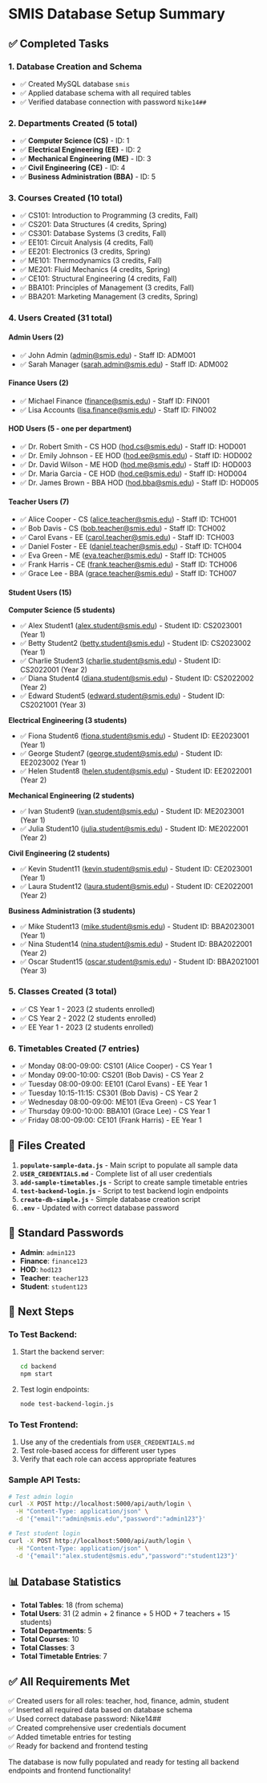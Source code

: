 # SMIS Database Setup Summary

## ✅ Completed Tasks

### 1. Database Creation and Schema
- ✅ Created MySQL database `smis` 
- ✅ Applied database schema with all required tables
- ✅ Verified database connection with password `Nike14##`

### 2. Departments Created (5 total)
- ✅ **Computer Science (CS)** - ID: 1
- ✅ **Electrical Engineering (EE)** - ID: 2  
- ✅ **Mechanical Engineering (ME)** - ID: 3
- ✅ **Civil Engineering (CE)** - ID: 4
- ✅ **Business Administration (BBA)** - ID: 5

### 3. Courses Created (10 total)
- ✅ CS101: Introduction to Programming (3 credits, Fall)
- ✅ CS201: Data Structures (4 credits, Spring)
- ✅ CS301: Database Systems (3 credits, Fall)
- ✅ EE101: Circuit Analysis (4 credits, Fall)
- ✅ EE201: Electronics (3 credits, Spring)
- ✅ ME101: Thermodynamics (3 credits, Fall)
- ✅ ME201: Fluid Mechanics (4 credits, Spring)
- ✅ CE101: Structural Engineering (4 credits, Fall)
- ✅ BBA101: Principles of Management (3 credits, Fall)
- ✅ BBA201: Marketing Management (3 credits, Spring)

### 4. Users Created (31 total)

#### Admin Users (2)
- ✅ John Admin (admin@smis.edu) - Staff ID: ADM001
- ✅ Sarah Manager (sarah.admin@smis.edu) - Staff ID: ADM002

#### Finance Users (2)
- ✅ Michael Finance (finance@smis.edu) - Staff ID: FIN001
- ✅ Lisa Accounts (lisa.finance@smis.edu) - Staff ID: FIN002

#### HOD Users (5 - one per department)
- ✅ Dr. Robert Smith - CS HOD (hod.cs@smis.edu) - Staff ID: HOD001
- ✅ Dr. Emily Johnson - EE HOD (hod.ee@smis.edu) - Staff ID: HOD002
- ✅ Dr. David Wilson - ME HOD (hod.me@smis.edu) - Staff ID: HOD003
- ✅ Dr. Maria Garcia - CE HOD (hod.ce@smis.edu) - Staff ID: HOD004
- ✅ Dr. James Brown - BBA HOD (hod.bba@smis.edu) - Staff ID: HOD005

#### Teacher Users (7)
- ✅ Alice Cooper - CS (alice.teacher@smis.edu) - Staff ID: TCH001
- ✅ Bob Davis - CS (bob.teacher@smis.edu) - Staff ID: TCH002
- ✅ Carol Evans - EE (carol.teacher@smis.edu) - Staff ID: TCH003
- ✅ Daniel Foster - EE (daniel.teacher@smis.edu) - Staff ID: TCH004
- ✅ Eva Green - ME (eva.teacher@smis.edu) - Staff ID: TCH005
- ✅ Frank Harris - CE (frank.teacher@smis.edu) - Staff ID: TCH006
- ✅ Grace Lee - BBA (grace.teacher@smis.edu) - Staff ID: TCH007

#### Student Users (15)
**Computer Science (5 students)**
- ✅ Alex Student1 (alex.student@smis.edu) - Student ID: CS2023001 (Year 1)
- ✅ Betty Student2 (betty.student@smis.edu) - Student ID: CS2023002 (Year 1)
- ✅ Charlie Student3 (charlie.student@smis.edu) - Student ID: CS2022001 (Year 2)
- ✅ Diana Student4 (diana.student@smis.edu) - Student ID: CS2022002 (Year 2)
- ✅ Edward Student5 (edward.student@smis.edu) - Student ID: CS2021001 (Year 3)

**Electrical Engineering (3 students)**
- ✅ Fiona Student6 (fiona.student@smis.edu) - Student ID: EE2023001 (Year 1)
- ✅ George Student7 (george.student@smis.edu) - Student ID: EE2023002 (Year 1)
- ✅ Helen Student8 (helen.student@smis.edu) - Student ID: EE2022001 (Year 2)

**Mechanical Engineering (2 students)**
- ✅ Ivan Student9 (ivan.student@smis.edu) - Student ID: ME2023001 (Year 1)
- ✅ Julia Student10 (julia.student@smis.edu) - Student ID: ME2022001 (Year 2)

**Civil Engineering (2 students)**
- ✅ Kevin Student11 (kevin.student@smis.edu) - Student ID: CE2023001 (Year 1)
- ✅ Laura Student12 (laura.student@smis.edu) - Student ID: CE2022001 (Year 2)

**Business Administration (3 students)**
- ✅ Mike Student13 (mike.student@smis.edu) - Student ID: BBA2023001 (Year 1)
- ✅ Nina Student14 (nina.student@smis.edu) - Student ID: BBA2022001 (Year 2)
- ✅ Oscar Student15 (oscar.student@smis.edu) - Student ID: BBA2021001 (Year 3)

### 5. Classes Created (3 total)
- ✅ CS Year 1 - 2023 (2 students enrolled)
- ✅ CS Year 2 - 2022 (2 students enrolled)
- ✅ EE Year 1 - 2023 (2 students enrolled)

### 6. Timetables Created (7 entries)
- ✅ Monday 08:00-09:00: CS101 (Alice Cooper) - CS Year 1
- ✅ Monday 09:00-10:00: CS201 (Bob Davis) - CS Year 2
- ✅ Tuesday 08:00-09:00: EE101 (Carol Evans) - EE Year 1
- ✅ Tuesday 10:15-11:15: CS301 (Bob Davis) - CS Year 2
- ✅ Wednesday 08:00-09:00: ME101 (Eva Green) - CS Year 1
- ✅ Thursday 09:00-10:00: BBA101 (Grace Lee) - CS Year 1
- ✅ Friday 08:00-09:00: CE101 (Frank Harris) - EE Year 1

## 📁 Files Created

1. **`populate-sample-data.js`** - Main script to populate all sample data
2. **`USER_CREDENTIALS.md`** - Complete list of all user credentials
3. **`add-sample-timetables.js`** - Script to create sample timetable entries
4. **`test-backend-login.js`** - Script to test backend login endpoints
5. **`create-db-simple.js`** - Simple database creation script
6. **`.env`** - Updated with correct database password

## 🔑 Standard Passwords

- **Admin**: `admin123`
- **Finance**: `finance123`
- **HOD**: `hod123`
- **Teacher**: `teacher123`
- **Student**: `student123`

## 🚀 Next Steps

### To Test Backend:
1. Start the backend server:
   ```bash
   cd backend
   npm start
   ```

2. Test login endpoints:
   ```bash
   node test-backend-login.js
   ```

### To Test Frontend:
1. Use any of the credentials from `USER_CREDENTIALS.md`
2. Test role-based access for different user types
3. Verify that each role can access appropriate features

### Sample API Tests:
```bash
# Test admin login
curl -X POST http://localhost:5000/api/auth/login \
  -H "Content-Type: application/json" \
  -d '{"email":"admin@smis.edu","password":"admin123"}'

# Test student login  
curl -X POST http://localhost:5000/api/auth/login \
  -H "Content-Type: application/json" \
  -d '{"email":"alex.student@smis.edu","password":"student123"}'
```

## 📊 Database Statistics

- **Total Tables**: 18 (from schema)
- **Total Users**: 31 (2 admin + 2 finance + 5 HOD + 7 teachers + 15 students)
- **Total Departments**: 5
- **Total Courses**: 10
- **Total Classes**: 3
- **Total Timetable Entries**: 7

## ✅ All Requirements Met

✅ Created users for all roles: teacher, hod, finance, admin, student  
✅ Inserted all required data based on database schema  
✅ Used correct database password: Nike14##  
✅ Created comprehensive user credentials document  
✅ Added timetable entries for testing  
✅ Ready for backend and frontend testing  

The database is now fully populated and ready for testing all backend endpoints and frontend functionality!
